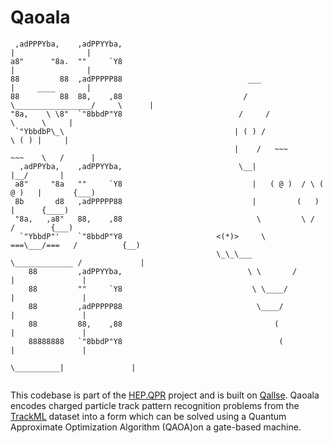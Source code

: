 # Qaoala
```                              
 ,adPPPYba,    ,adPPYYba,                                              |                |                                
a8"      "8a.  ""     `Y8                                              |                |
88         88  ,adPPPPP88                            ___               |     ____       |
88         88  88,    ,88                           /    \_________________/     \      |
"8a,    \ \8"  `"8bbdP"Y8                          /     /			              \      \     |                                     
 `"YbbdbP\_\                                      | ( ) /                   \ ( ) |     |
                                                  |    /   ~~~        ~~~    \   /      |
  ,adPPYba,    ,adPPYYba,                          \__|                      |__/       |
 a8"     "8a   ""     `Y8                             |   ( @ )  / \ ( @ )   |       {___)
 8b       d8   ,adPPPPP88                             |         (   )        |      {____)
 "8a,   ,a8"   88,    ,88                              \         \ /        /        {___)
  `"YbbdP"'    `"8bbdP"Y8                     <(*)>     \    ===\___/===   /          {__)
                                              \_\_\___     \_____________ /             |
    88         ,adPPYYba,                            \ \       /        |               |
    88         ""     `Y8                             \ \____/          |               |
    88         ,adPPPPP88                              \____/           |               |
    88         88,    ,88                                  (            |               |
    88888888   `"8bbdP"Y8                                   (           |               |
                                                             \__________|               |
                                                                       
```
This codebase is part of the [HEP.QPR](https://hep-qpr.lbl.gov/) project and is built on [Qallse](https://github.com/derlin/hepqpr-qallse). Qaoala encodes charged particle track pattern recognition problems from the [TrackML](https://www.kaggle.com/c/trackml-particle-identification/data) dataset into a form which can be solved using a Quantum Approximate Optimization Algorithm (QAOA)on a gate-based machine. 


